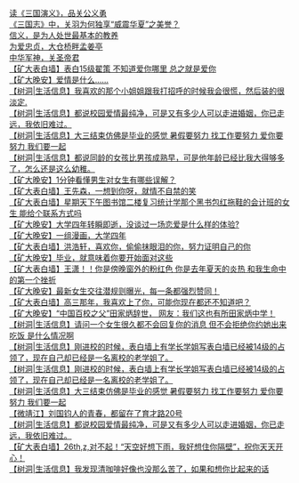   
[读《三国演义》，品关公义勇](http://www.dianyue.me/archives/032/yna687luvkmabr9n/)  
[《三国志》中，关羽为何独享“威震华夏”之美誉？](http://www.dianyue.me/archives/033/c2a9gmy3x1836842/)  
[信义，是为人处世最基本的教养](http://www.dianyue.me/archives/113/2vzv5sza9j7j16kh/)  
[为爱忠贞，大仓桥畔孟姜亭](http://www.dianyue.me/archives/019/htlmbmq6voktxa10/)  
[中华军神，关圣帝君](http://www.dianyue.me/archives/037/5r43qnsedgqzns83/)  
[【矿大表白墙】表白15级翟策 不知道爱你哪里 总之就是爱你](http://www.dianyue.me/archives/396/1wpugo76kb6oyfuk/)  
[【矿大晚安】爱情是什么......](http://www.dianyue.me/archives/396/lakka8seojze6pgv/)  
[【树洞|生活信息】我喜欢的那个小姐姐跟我打招呼的时候我会很慌，然后装的很淡定.](http://www.dianyue.me/archives/802/yuyrgpcvyi411yj2/)  
[【树洞|生活信息】都说校园爱情最纯净，可是又有多少人可以走进婚姻，你已走远，我依旧难过。](http://www.dianyue.me/archives/147/arvhe9dey3rdla35/)  
[【树洞|生活信息】大三结束仿佛是毕业的感觉 暑假要努力 找工作要努力 爱你要努力  我们要一起](http://www.dianyue.me/archives/663/eaii5dlu0ben2k7g/)  
[【树洞|生活信息】都说同龄的女孩比男孩成熟早，可是他年龄已经比我大得够多了，怎么还是这么幼稚。](http://www.dianyue.me/archives/689/yzo2bjyeqir38f2f/)  
[【矿大晚安】1分钟看懂男生对女生有哪些误解？](http://www.dianyue.me/archives/392/s0y80sjb8ng09erg/)  
[【矿大表白墙】王先森，一想到你呀，就情不自禁的笑](http://www.dianyue.me/archives/392/qsr5993a1rztpeik/)  
[【矿大表白墙】星期天下午图书馆二楼复习统计学那个黑书包红拖鞋的会计班的女生  能给个联系方式吗](http://www.dianyue.me/archives/393/29hduxrveb8bkoa8/)  
[【矿大晚安】大学四年转瞬即逝，没谈过一场恋爱是什么样的体验?](http://www.dianyue.me/archives/390/47djkf0ecdxvhggz/)  
[【矿大晚安】一组漫画，大学四年](http://www.dianyue.me/archives/391/ml6vb3138p9wh57a/)  
[【矿大表白墙】洪浩轩，喜欢你，偷偷抹眼泪的你，努力证明自己的你](http://www.dianyue.me/archives/394/iefcw99utf38j3k5/)  
[【矿大晚安】毕业，就意味着你要开始面对这些](http://www.dianyue.me/archives/395/ldi5yiput647aoes/)  
[【矿大表白墙】王潇！！你是傍晚窗外的粉红色
你是去年夏天的炎热
和我生命中的第一个挫折](http://www.dianyue.me/archives/395/g9oe71if9mndclpn/)  
[【矿大晚安】最新女生交往潜规则曝光，每一条都强烈赞同！](http://www.dianyue.me/archives/393/ausmxuqestwfjwdb/)  
[【矿大表白墙】高三那年，我喜欢上了你，可能你现在都还不知道吧？](http://www.dianyue.me/archives/391/6bmfmqmr9xd3yy8u/)  
[【矿大晚安】“中国百校之父”田家炳辞世， 网友：我们这也有所田家炳中学！](http://www.dianyue.me/archives/394/cvnvn9eyr44ttqw2/)  
[【树洞|生活信息】请问一个女生很久都不会回复你的消息 但不会拒绝你约她出来吃饭 是什么情况啊](http://www.dianyue.me/archives/371/9iloou6zd60y4vjh/)  
[【树洞|生活信息】刚进校的时候，表白墙上有学长学姐写表白墙已经被14级的占领了，现在自己却已经是一名离校的老学姐了。](http://www.dianyue.me/archives/698/uowygxo6hl9espmb/)  
[【树洞|生活信息】刚进校的时候，表白墙上有学长学姐写表白墙已经被14级的占领了，现在自己却已经是一名离校的老学姐了。](http://www.dianyue.me/archives/131/vxe6lag73tyy9xg3/)  
[【树洞|生活信息】大三结束仿佛是毕业的感觉 暑假要努力 找工作要努力 爱你要努力  我们要一起](http://www.dianyue.me/archives/697/hv7f6rcyo4ugfjpy/)  
[【微靖江】刘国钧人的青春，都留在了育才路20号](http://www.dianyue.me/archives/546/6xzx0n5zd4hbpabt/)  
[【树洞|生活信息】都说校园爱情最纯净，可是又有多少人可以走进婚姻，你已走远，我依旧难过。](http://www.dianyue.me/archives/745/uw8c1vx68hxbf0i5/)  
[【矿大表白墙】26th,z,对不起！“天空好想下雨，我好想住你隔壁”，祝你天天开心！](http://www.dianyue.me/archives/390/7ptmj1yzv1lln8q8/)  
[【树洞|生活信息】我发现清咖啡好像也没那么苦了，如果和想你比起来的话](http://www.dianyue.me/archives/390/9cm9snhe706yxmh8/)